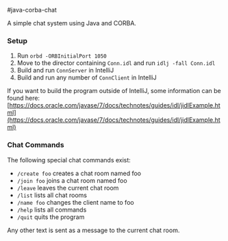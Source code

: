 #java-corba-chat

A simple chat system using Java and CORBA.

### Setup

1. Run `orbd -ORBInitialPort 1050`
2. Move to the director containing `Conn.idl` and run `idlj -fall Conn.idl`
3. Build and run `ConnServer` in IntelliJ
4. Build and run any number of `ConnClient` in IntelliJ

If you want to build the program outside of IntelliJ, some information can be found here: [https://docs.oracle.com/javase/7/docs/technotes/guides/idl/jidlExample.html](https://docs.oracle.com/javase/7/docs/technotes/guides/idl/jidlExample.html)

### Chat Commands

The following special chat commands exist: 

* `/create foo` creates a chat room named foo
* `/join foo` joins a chat room named foo
* `/leave` leaves the current chat room
* `/list` lists all chat rooms
* `/name foo` changes the client name to foo
* `/help` lists all commands
* `/quit` quits the program

Any other text is sent as a message to the current chat room.
